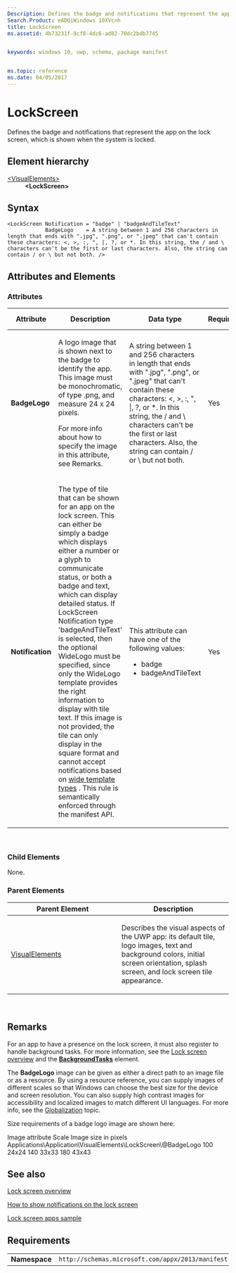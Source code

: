 ```yaml
---
Description: Defines the badge and notifications that represent the app on the lock screen, which is shown when the system is locked.
Search.Product: eADQiWindows 10XVcnh
title: LockScreen
ms.assetid: 4b73231f-9cf8-4dc6-ad82-70dc2bdb7745


keywords: windows 10, uwp, schema, package manifest


ms.topic: reference
ms.date: 04/05/2017
---
```


# LockScreen




Defines the badge and notifications that represent the app on the lock screen, which is shown when the system is locked.

## Element hierarchy

<dl>
<dt><a href="element-visualelements.md">&lt;VisualElements&gt;</a></dt>
<dd><b>&lt;LockScreen&gt;</b></dd>
</dl>

## Syntax

``` syntax
<LockScreen Notification = "badge" | "badgeAndTileText"
            BadgeLogo    = A string between 1 and 256 characters in length that ends with ".jpg", ".png", or ".jpeg" that can't contain these characters: <, >, :, ", |, ?, or *. In this string, the / and \ characters can't be the first or last characters. Also, the string can contain / or \ but not both. />
```

## Attributes and Elements


### Attributes

<table>
<colgroup>
<col width="20%" />
<col width="20%" />
<col width="20%" />
<col width="20%" />
<col width="20%" />
</colgroup>
<thead>
<tr class="header">
<th>Attribute</th>
<th>Description</th>
<th>Data type</th>
<th>Required</th>
<th>Default value</th>
</tr>
</thead>
<tbody>
<tr class="odd">
<td><strong>BadgeLogo</strong></td>
<td><p>A logo image that is shown next to the badge to identify the app. This image must be monochromatic, of type .png, and measure 24 x 24 pixels.</p>
<p>For more info about how to specify the image in this attribute, see Remarks.</p></td>
<td>A string between 1 and 256 characters in length that ends with &quot;.jpg&quot;, &quot;.png&quot;, or &quot;.jpeg&quot; that can't contain these characters: &lt;, &gt;, :, &quot;, |, ?, or *. In this string, the / and \ characters can't be the first or last characters. Also, the string can contain / or \ but not both.</td>
<td>Yes</td>
<td></td>
</tr>
<tr class="even">
<td><strong>Notification</strong></td>
<td><p>The type of tile that can be shown for an app on the lock screen. This can either be simply a badge which displays either a number or a glyph to communicate status, or both a badge and text, which can display detailed status. If LockScreen Notification type 'badgeAndTileText' is selected, then the optional WideLogo must be specified, since only the WideLogo template provides the right information to display with tile text. If this image is not provided, the tile can only display in the square format and cannot accept notifications based on <a href="https://msdn.microsoft.com/library/windows/apps/hh761491">wide template types</a> . This rule is semantically enforced through the manifest API.</p></td>
<td><p>This attribute can have one of the following values:</p>
<ul>
<li>badge</li>
<li>badgeAndTileText</li>
</ul></td>
<td>Yes</td>
<td></td>
</tr>
</tbody>
</table>

 

### Child Elements

None.

### Parent Elements

<table>
<colgroup>
<col width="50%" />
<col width="50%" />
</colgroup>
<thead>
<tr class="header">
<th>Parent Element</th>
<th>Description</th>
</tr>
</thead>
<tbody>
<tr class="odd">
<td><a href="element-visualelements.md">VisualElements</a> </td>
<td><p>Describes the visual aspects of the UWP app: its default tile, logo images, text and background colors, initial screen orientation, splash screen, and lock screen tile appearance.</p></td>
</tr>
</tbody>
</table>

 

## Remarks

For an app to have a presence on the lock screen, it must also register to handle background tasks. For more information, see the [Lock screen overview](https://msdn.microsoft.com/library/windows/apps/hh779720) and the [**BackgroundTasks**](https://msdn.microsoft.com/library/windows/apps/br211421) element.

The **BadgeLogo** image can be given as either a direct path to an image file or as a resource. By using a resource reference, you can supply images of different scales so that Windows can choose the best size for the device and screen resolution. You can also supply high contrast images for accessibility and localized images to match different UI languages. For more info, see the [Globalization](https://msdn.microsoft.com/library/windows/apps/hh831183) topic.

Size requirements of a badge logo image are shown here:

Image attribute
Scale
Image size in pixels
Applications\\Application\\VisualElements\\LockScreen\\@BadgeLogo
100
24x24
140
33x33
180
43x43
 

## See also


[Lock screen overview](https://msdn.microsoft.com/library/windows/apps/br241847)

[How to show notifications on the lock screen](https://msdn.microsoft.com/library/windows/apps/hh700416)

[Lock screen apps sample](https://go.microsoft.com/fwlink/p/?linkid=239970)

## Requirements

|               |                                                             |
|---------------|-------------------------------------------------------------|
| **Namespace** | `http://schemas.microsoft.com/appx/2013/manifest` |

 

 



